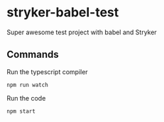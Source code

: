 # stryker-babel-test

Super awesome test project with babel and Stryker

## Commands
Run the typescript compiler
```
npm run watch
```

Run the code
```
npm start
```